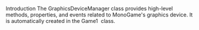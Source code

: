 Introduction The GraphicsDeviceManager class provides high-level methods, properties, and events related to MonoGame's graphics device. It is automatically created in the Game1  class.
